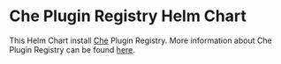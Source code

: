 # Che Plugin Registry Helm Chart

This Helm Chart install [Che](https://github.com/eclipse/che) Plugin Registry. More information about Che Plugin Registry can be found [here](https://github.com/eclipse-che/che-plugin-registry).
